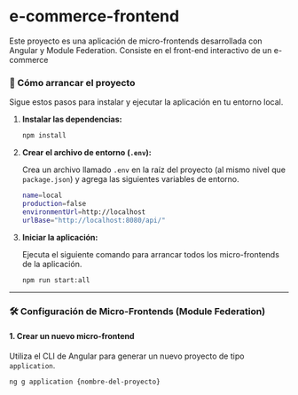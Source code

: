 # e-commerce-frontend

Este proyecto es una aplicación de micro-frontends desarrollada con Angular y Module Federation.
Consiste en el front-end interactivo de un e-commerce

### 🚀 Cómo arrancar el proyecto

Sigue estos pasos para instalar y ejecutar la aplicación en tu entorno local.

1.  **Instalar las dependencias:**
    
    ```bash
    npm install
    ```

2.  **Crear el archivo de entorno (`.env`):**
    
    Crea un archivo llamado `.env` en la raíz del proyecto (al mismo nivel que `package.json`) y agrega las siguientes variables de entorno.
    
    ```bash
    name=local
    production=false
    environmentUrl=http://localhost
    urlBase="http://localhost:8080/api/"
    ```

3.  **Iniciar la aplicación:**
    
    Ejecuta el siguiente comando para arrancar todos los micro-frontends de la aplicación.
    
    ```bash
    npm run start:all
    ```

---

### 🛠️ Configuración de Micro-Frontends (Module Federation)

#### 1. Crear un nuevo micro-frontend
Utiliza el CLI de Angular para generar un nuevo proyecto de tipo `application`.

```bash
ng g application {nombre-del-proyecto}